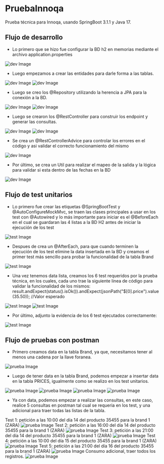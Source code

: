 # PruebaInnoqa
Prueba técnica para Innoqa, usando SpringBoot 3.1.1 y Java 17. 

## Flujo de desarrollo

 - Lo primero que se hizo fue configurar la BD h2 en memorias mediante el archivo application.properties 

![dev Image](./images/h2config.png)

 - Luego empezamos a crear las entidades para darle forma a las tablas.

![dev Image](./images/pricesentity.png)
![dev Image](./images/brandentity.png)

 - Luego se creo los @Repository utilizando la herencia a JPA para la conexión a la BD.

![dev Image](./images/brandrepo.png)
![dev Image](./images/pricesrepo.png)

 - Luego se crearon los @RestController para construir los endpoint y generar las consultas.

![dev Image](./images/brandcontroller.png)
![dev Image](./images/pricescontroller.png)

 - Se crea un @RestControllerAdvice para controlar los errores en el código y asi validar el correcto funcionamiento del mismo

![dev Image](./images/exceptioncontroller.png)

 - Por último, se crea un Util para realizar el mapeo de la salida y la lógica para validar si esta dentro de las fechas en la BD

![dev Image](./images/util.png)

## Flujo de test unitarios

 - Lo primero fue crear las etiquetas @SpringBootTest y @AutoConfigureMockMvc, se traen las clases principales a usar en los test con @Autowired y lo más importante para iniciar es el @BeforeEach en el cual se guardaran las 4 listas a la BD H2 antes de iniciar la ejecución de los test

![test Image](./images/before.png)

 - Despues de crea un @AfterEach, para que cuando terminen la ejecución de los test elimine la data insertada en la BD y creamos el primer test más sencillo para probar la funcionalidad de la tabla Brand

![test Image](./images/after.png)

 - Una vez tenemos data lista, creamos los 6 test requeridos por la prueba técnica, en los cuales, cada uno trae la siguiente linea de código para validar la funcionalidad de los mismos:  
      result.andExpect(status().isOk()).andExpect(jsonPath("$[0].price").value(35.50)); //Valor esperado
   
![test Image](./images/untest.png)
![test Image](./images/focustest.png)

 - Por último, adjunto la evidencia de los 6 test ejecutados correctamente:

![test Image](./images/6testincode.png)

## Flujo de pruebas con postman

 - Primero creamos data en la tabla Brand, ya que, necesitamos tener al menos una cadena por la llave foranea.

![prueba Image](./images/Brand.png)

 - Luego de tener data en la tabla Brand, podemos empezar a insertar data en la tabla PRICES, igualmente como se realizo en los test unitarios.

![prueba Image](./images/createPrice0.png) ![prueba Image](./images/createPrice1.png) ![prueba Image](./images/createPrice2.png) ![prueba Image](./images/createPrice3.png)

 - Ya con data, podemos empezar a realizar las consultas, en este caso, realice 5 consultas en postman tal cual se requeria en los test, y una adicional para traer todas las listas de la tabla.

Test 1: petición a las 10:00 del día 14 del producto 35455   para la brand 1 (ZARA)
![prueba Image](./images/test1.png) 
Test 2: petición a las 16:00 del día 14 del producto 35455   para la brand 1 (ZARA)
![prueba Image](./images/test2.png) 
Test 3: petición a las 21:00 del día 14 del producto 35455   para la brand 1 (ZARA)
![prueba Image](./images/test3.png) 
Test 4: petición a las 10:00 del día 15 del producto 35455   para la brand 1 (ZARA)
![prueba Image](./images/test4.png) 
Test 5: petición a las 21:00 del día 16 del producto 35455   para la brand 1 (ZARA)
![prueba Image](./images/test5.png) 
Consumo adicional, traer todos los registros.
![prueba Image](./images/getAll.png)


